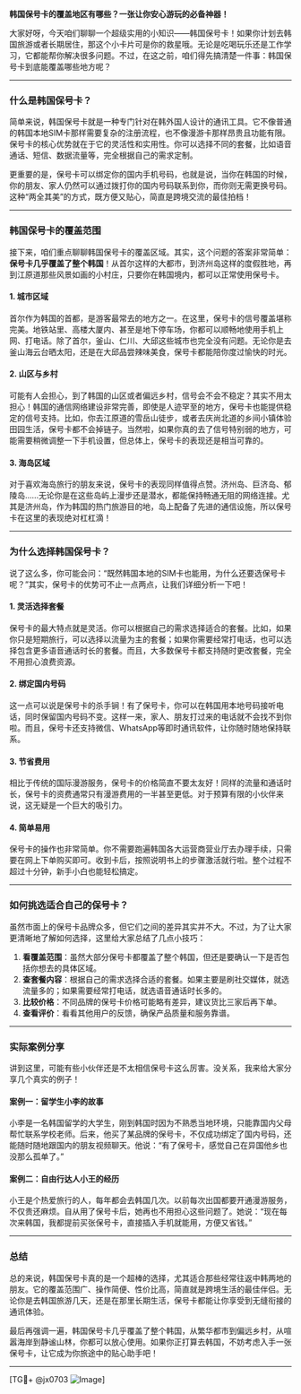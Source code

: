 **韩国保号卡的覆盖地区有哪些？一张让你安心游玩的必备神器！**

大家好呀，今天咱们聊聊一个超级实用的小知识——韩国保号卡！如果你计划去韩国旅游或者长期居住，那这个小卡片可是你的救星哦。无论是吃喝玩乐还是工作学习，它都能帮你解决很多问题。不过，在这之前，咱们得先搞清楚一件事：韩国保号卡到底能覆盖哪些地方呢？

---

### 什么是韩国保号卡？
简单来说，韩国保号卡就是一种专门针对在韩外国人设计的通讯工具。它不像普通的韩国本地SIM卡那样需要复杂的注册流程，也不像漫游卡那样昂贵且功能有限。保号卡的核心优势就在于它的灵活性和实用性。你可以选择不同的套餐，比如语音通话、短信、数据流量等，完全根据自己的需求定制。

更重要的是，保号卡可以绑定你的国内手机号码，也就是说，当你在韩国的时候，你的朋友、家人仍然可以通过拨打你的国内号码联系到你，而你则无需更换号码。这种“两全其美”的方式，既方便又贴心，简直是跨境交流的最佳拍档！

---

### 韩国保号卡的覆盖范围
接下来，咱们重点聊聊韩国保号卡的覆盖区域。其实，这个问题的答案非常简单：**保号卡几乎覆盖了整个韩国**！从首尔这样的大都市，到济州岛这样的度假胜地，再到江原道那些风景如画的小村庄，只要你在韩国境内，都可以正常使用保号卡。

#### **1. 城市区域**
首尔作为韩国的首都，是游客最常去的地方之一。在这里，保号卡的信号覆盖堪称完美。地铁站里、高楼大厦内、甚至是地下停车场，你都可以顺畅地使用手机上网、打电话。除了首尔，釜山、仁川、大邱这些城市也完全没有问题。无论你是去釜山海云台晒太阳，还是在大邱品尝辣味美食，保号卡都能陪你度过愉快的时光。

#### **2. 山区与乡村**
可能有人会担心，到了韩国的山区或者偏远乡村，信号会不会不稳定？其实不用太担心！韩国的通信网络建设非常完善，即使是人迹罕至的地方，保号卡也能提供稳定的信号支持。比如，你去江原道的雪岳山徒步，或者去庆尚北道的乡间小镇体验田园生活，保号卡都不会掉链子。当然啦，如果你真的去了信号特别弱的地方，可能需要稍微调整一下手机设置，但总体上，保号卡的表现还是相当可靠的。

#### **3. 海岛区域**
对于喜欢海岛旅行的朋友来说，保号卡的表现同样值得点赞。济州岛、巨济岛、郁陵岛……无论你是在这些岛屿上漫步还是潜水，都能保持畅通无阻的网络连接。尤其是济州岛，作为韩国的热门旅游目的地，岛上配备了先进的通信设施，所以保号卡在这里的表现绝对杠杠滴！

---

### 为什么选择韩国保号卡？
说了这么多，你可能会问：“既然韩国本地的SIM卡也能用，为什么还要选保号卡呢？”其实，保号卡的优势可不止一点两点，让我们详细分析一下吧！

#### **1. 灵活选择套餐**
保号卡的最大特点就是灵活。你可以根据自己的需求选择适合的套餐。比如，如果你只是短期旅行，可以选择以流量为主的套餐；如果你需要经常打电话，也可以选择包含更多语音通话时长的套餐。而且，大多数保号卡都支持随时更改套餐，完全不用担心浪费资源。

#### **2. 绑定国内号码**
这一点可以说是保号卡的杀手锏！有了保号卡，你可以在韩国用本地号码接听电话，同时保留国内号码不变。这样一来，家人、朋友打过来的电话就不会找不到你啦。而且，保号卡还支持微信、WhatsApp等即时通讯软件，让你随时随地保持联系。

#### **3. 节省费用**
相比于传统的国际漫游服务，保号卡的价格简直不要太友好！同样的流量和通话时长，保号卡的资费通常只有漫游费用的一半甚至更低。对于预算有限的小伙伴来说，这无疑是一个巨大的吸引力。

#### **4. 简单易用**
保号卡的操作也非常简单。你不需要跑遍韩国各大运营商营业厅去办理手续，只需要在网上下单购买即可。收到卡后，按照说明书上的步骤激活就行啦。整个过程不超过十分钟，新手小白也能轻松搞定。

---

### 如何挑选适合自己的保号卡？
虽然市面上的保号卡品牌众多，但它们之间的差异其实并不大。不过，为了让大家更清晰地了解如何选择，这里给大家总结了几点小技巧：

1. **看覆盖范围**：虽然大部分保号卡都覆盖了整个韩国，但还是要确认一下是否包括你想去的具体区域。
2. **查套餐内容**：根据自己的需求选择合适的套餐。如果主要是刷社交媒体，就选流量多的；如果需要经常打电话，就选语音通话时长多的。
3. **比较价格**：不同品牌的保号卡价格可能略有差异，建议货比三家后再下单。
4. **查看评价**：看看其他用户的反馈，确保产品质量和服务靠谱。

---

### 实际案例分享
讲到这里，可能有些小伙伴还是不太相信保号卡这么厉害。没关系，我来给大家分享几个真实的例子！

#### **案例一：留学生小李的故事**
小李是一名韩国留学的大学生，刚到韩国时因为不熟悉当地环境，只能靠国内父母帮忙联系学校老师。后来，他买了某品牌的保号卡，不仅成功绑定了国内号码，还能随时随地跟国内的朋友视频聊天。他说：“有了保号卡，感觉自己在异国他乡也没那么孤单了。”

#### **案例二：自由行达人小王的经历**
小王是个热爱旅行的人，每年都会去韩国几次。以前每次出国都要开通漫游服务，不仅贵还麻烦。自从用了保号卡后，她再也不用担心这些问题了。她说：“现在每次来韩国，我都提前买张保号卡，直接插入手机就能用，方便又省钱。”

---

### 总结
总的来说，韩国保号卡真的是一个超棒的选择，尤其适合那些经常往返中韩两地的朋友。它的覆盖范围广、操作简便、性价比高，简直就是跨境生活的最佳伴侣。无论你是去韩国旅游几天，还是在那里长期生活，保号卡都能让你享受到无缝衔接的通讯体验。

最后再强调一遍，韩国保号卡几乎覆盖了整个韩国，从繁华都市到偏远乡村，从喧嚣海岸到静谧山林，你都可以放心使用。如果你正打算去韩国，不妨考虑入手一张保号卡，让它成为你旅途中的贴心助手吧！

---

[TG💪+ @jx0703 ![Image](https://github.com/user-attachments/assets/dbca1d08-cadb-493c-b0ec-ad6f7a83f270)]